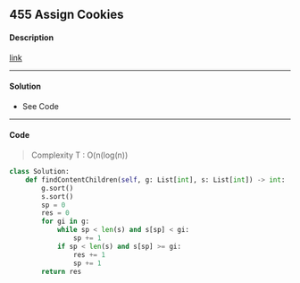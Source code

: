 ## 455 Assign Cookies

#### Description

[link](https://leetcode.com/problems/assign-cookies/)

---

#### Solution

- See Code

---

#### Code

> Complexity T : O(n(log(n))

```python
class Solution:
    def findContentChildren(self, g: List[int], s: List[int]) -> int:
        g.sort()
        s.sort()
        sp = 0
        res = 0
        for gi in g:
            while sp < len(s) and s[sp] < gi:
                sp += 1
            if sp < len(s) and s[sp] >= gi:
                res += 1
                sp += 1
        return res
```

